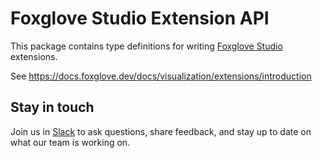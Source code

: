 # Foxglove Studio Extension API

This package contains type definitions for writing [Foxglove Studio](https://foxglove.dev/) extensions.

See https://docs.foxglove.dev/docs/visualization/extensions/introduction

## Stay in touch

Join us in [Slack](https://foxglove.dev/slack) to ask questions, share feedback, and stay up to date on what our team is working on.
